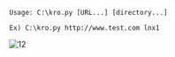 
    Usage: C:\kro.py [URL...] [directory...]

    Ex) C:\kro.py http://www.test.com lnx1



![12](https://user-images.githubusercontent.com/72355033/102657756-4e996c00-4187-11eb-8dc3-02e3d1ab521e.PNG)




    
    
    
